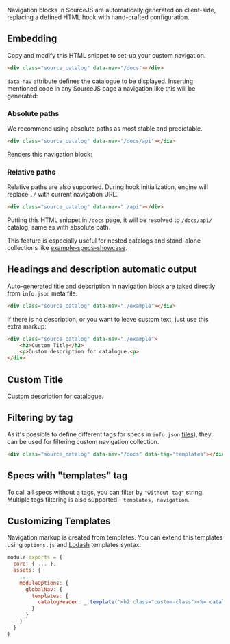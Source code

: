 Navigation blocks in SourceJS are automatically generated on client-side, replacing a defined HTML hook with hand-crafted configuration.

## Embedding

Copy and modify this HTML snippet to set-up your custom navigation.

```html
​<div class="source_catalog" data-nav="/docs">​</div>
```

`data-nav` attribute defines the catalogue to be displayed. Inserting mentioned code in any SourceJS page a navigation like this will be generated:

<div class="source_catalog" data-nav="/docs"></div>


### Absolute paths

We recommend using absolute paths as most stable and predictable.

```html
​<div class="source_catalog" data-nav="/docs/api">​</div>
```

Renders this navigation block:

<div class="source_catalog" data-nav="/docs/api"></div>


### Relative paths

Relative paths are also supported. During hook initialization, engine will replace `./` with current navigation URL.

```html
​<div class="source_catalog" data-nav="./api">​</div>
```

Putting this HTML snippet in `/docs` page, it will be resolved to `/docs/api/` catalog, same as with absolute path.

This feature is especially useful for nested catalogs and stand-alone collections like [example-specs-showcase](https://github.com/sourcejs/example-specs-showcase/blob/master/index.src.html).


## Headings and description automatic output

Auto-generated title and description in navigation block are taked directly from `info.json` meta file.

```html
​<div class="source_catalog" data-nav="./example">​</div>
```

<div class="source_catalog" data-nav="./example"></div>

If there is no description, or you want to leave custom text, just use this extra markup:

```html
​<div class="source_catalog" data-nav="./example">
    ​<h2>Custom Title​</h2>
    ​<p>Custom description for catalogue.​<p>
​</div>
```

<div class="source_catalog" data-nav="./example">
    <h2>Custom Title</h2>
    <p>Custom description for catalogue.</p>
</div>

## Filtering by tag

As it's possible to define different tags for specs in `info.json` [files](/docs/info-json/)), they can be used for filtering custom navigation collection.


```html
​<div class="source_catalog" data-nav="/docs" data-tag="templates">​</div>
```

<div class="source_catalog" data-nav="/docs" data-tag="templates">
    <h2>Specs with "templates" tag</h2>
</div>

To call all specs without a tags, you can filter by `"without-tag"` string. Multiple tags filtering is also supported - `templates, navigation`.

## Customizing Templates

Navigation markup is created from templates. You can extend this templates using `options.js` and [Lodash](https://lodash.com) templates syntax:

```js
module.exports = {
  core: { ... },
  assets: {
    ...
    moduleOptions: {
      globalNav: {
        templates: {
          catalogHeader: _.template('<h2 class="custom-class">​<%= catalogMeta.title %​></h2>'),
        }
      }
    }
  }
}
```

